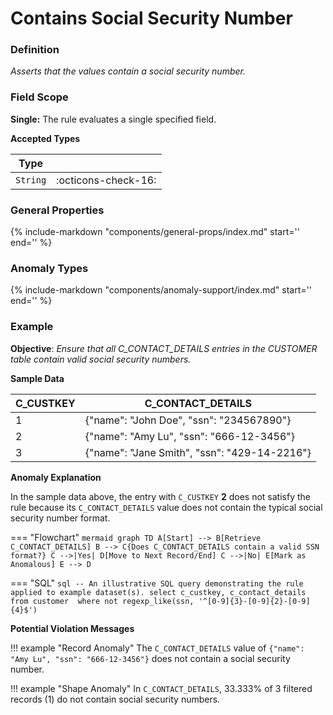 # Contains Social Security Number

### Definition

*Asserts that the values contain a social security number.*

### Field Scope

**Single:** The rule evaluates a single specified field.

**Accepted Types**

| Type    |                          |
|---------|--------------------------|
| `String` | <div style="text-align:center">:octicons-check-16:</div>     |

### General Properties

{%
    include-markdown "components/general-props/index.md"
    start='<!-- all-props--start -->'
    end='<!-- all-props--end -->'
%}

### Anomaly Types

{%
    include-markdown "components/anomaly-support/index.md"
    start='<!-- all-types--start -->'
    end='<!-- all-types--end -->'
%}

### Example

**Objective**: *Ensure that all C_CONTACT_DETAILS entries in the CUSTOMER table contain valid social security numbers.*

**Sample Data**

| C_CUSTKEY | C_CONTACT_DETAILS              |
|-----------|--------------------|
| 1         | {"name": "John Doe", "ssn": "234567890"}        |
| 2         | <span class="text-negative">{"name": "Amy Lu", "ssn": "666-12-3456"}</span> |
| 3         | {"name": "Jane Smith", "ssn": "429-14-2216"}        |

**Anomaly Explanation**

In the sample data above, the entry with `C_CUSTKEY` **2** does not satisfy the rule because its `C_CONTACT_DETAILS` value does not contain the typical social security number format.

=== "Flowchart"
    ``` mermaid
    graph TD
    A[Start] --> B[Retrieve C_CONTACT_DETAILS]
    B --> C{Does C_CONTACT_DETAILS contain a valid SSN format?}
    C -->|Yes| D[Move to Next Record/End]
    C -->|No| E[Mark as Anomalous]
    E --> D
    ```

=== "SQL"
    ```sql
    -- An illustrative SQL query demonstrating the rule applied to example dataset(s).
    select
        c_custkey,
        c_contact_details
    from customer 
    where
        not regexp_like(ssn, '^[0-9]{3}-[0-9]{2}-[0-9]{4}$')
    ```

**Potential Violation Messages**

!!! example "Record Anomaly"
    The `C_CONTACT_DETAILS` value of `{"name": "Amy Lu", "ssn": "666-12-3456"}` does not contain a social security number.

!!! example "Shape Anomaly"
    In `C_CONTACT_DETAILS`, 33.333% of 3 filtered records (1) do not contain social security numbers.
